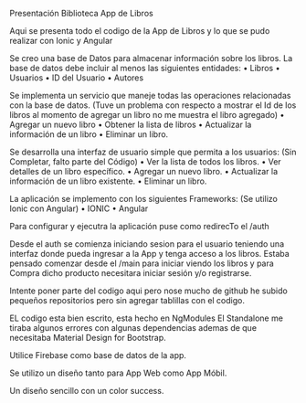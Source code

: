 Presentación Biblioteca App de Libros

Aqui se presenta todo el codigo de la App de Libros y lo que se pudo realizar con Ionic y Angular

Se creo una base de Datos para almacenar información sobre los libros. 
La base de datos debe incluir al menos las siguientes entidades: 
• Libros
• Usuarios
• ID del Usuario
• Autores

Se implementa un servicio que maneje todas las operaciones relacionadas con la base de datos. (Tuve un problema con respecto a mostrar el Id de los libros al momento de agregar un libro no me muestra el libro agregado)
• Agregar un nuevo libro
• Obtener la lista de libros
• Actualizar la información de un libro
• Eliminar un libro.

Se desarrolla una interfaz de usuario simple que permita a los usuarios: (Sin Completar, falto parte del Código)
• Ver la lista de todos los libros.
• Ver detalles de un libro específico.
• Agregar un nuevo libro.
• Actualizar la información de un libro existente.
• Eliminar un libro.

La aplicación se implemento con los siguientes Frameworks: (Se utilizo Ionic con Angular)
• IONIC
• Angular

Para configurar y ejecutra la aplicación puse como redirecTo el /auth

Desde el auth se comienza iniciando sesion para el usuario teniendo una interfaz donde pueda ingresar a la App y tenga acceso a los libros.
Estaba pensado comenzar desde el /main para iniciar viendo los libros y para Compra dicho producto necesitara iniciar sesión y/o registrarse.

Intente poner parte del codigo aqui pero nose mucho de github he subido pequeños repositorios pero sin agregar tablillas con el codigo.

EL codigo esta bien escrito, esta hecho en NgModules
El Standalone me tiraba algunos errores con algunas dependencias ademas de que necesitaba Material Design for Bootstrap.

Utilice Firebase como base de datos de la app.

Se utilizo un diseño tanto para App Web como App Móbil.

Un diseño sencillo con un color success.
